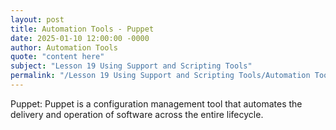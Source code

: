 ```yaml
---
layout: post
title: Automation Tools - Puppet
date: 2025-01-10 12:00:00 -0000
author: Automation Tools
quote: "content here"
subject: "Lesson 19 Using Support and Scripting Tools"
permalink: "/Lesson 19 Using Support and Scripting Tools/Automation Tools/Automation Tools - Puppet"
---
```


Puppet: Puppet is a configuration management tool that automates the delivery and operation of software across the entire lifecycle.
